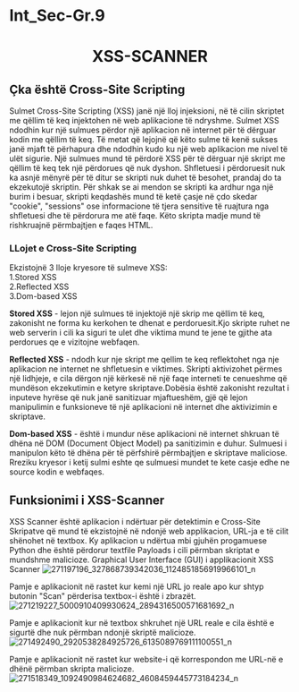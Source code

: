 # Int_Sec-Gr.9


<h1 align="center">XSS-SCANNER</h1>   

## Çka është Cross-Site Scripting

Sulmet Cross-Site Scripting (XSS) janë një lloj injeksioni, në të cilin skriptet me qëllim të keq injektohen në web aplikacione të ndryshme. Sulmet XSS ndodhin kur një sulmues përdor një aplikacion në internet për të dërguar kodin me qëllim të keq. Të metat që lejojnë që këto sulme të kenë sukses janë mjaft të përhapura dhe ndodhin kudo ku një web aplikacion me nivel të ulët sigurie.
Një sulmues mund të përdorë XSS për të dërguar një skript me qëllim të keq tek një përdorues që nuk dyshon. Shfletuesi i përdoruesit nuk ka asnjë mënyrë për të ditur se skripti nuk duhet të besohet, prandaj do ta ekzekutojë skriptin. Për shkak se ai mendon se skripti ka ardhur nga një burim i besuar, skripti keqdashës mund të ketë çasje në çdo skedar "cookie", "sessions" ose informacione të tjera sensitive të ruajtura nga shfletuesi dhe të përdorura me atë faqe. Këto skripta madje mund të rishkruajnë përmbajtjen e faqes HTML.


### LLojet e Cross-Site Scripting

Ekzistojnë 3 lloje kryesore të sulmeve XSS:
    <br />  1.Stored XSS
    <br />  2.Reflected XSS
    <br />  3.Dom-based XSS

**Stored XSS** - lejon një sulmues të injektojë një skrip me qëllim të keq, zakonisht ne forma ku kerkohen te dhenat e perdoruesit.Kjo skripte ruhet ne web serverin i cili ka siguri te ulet dhe viktima mund te jene
te gjithe ata perdorues qe e vizitojne webfaqen.

**Reflected XSS** - ndodh kur nje skript me qellim te keq reflektohet nga nje aplikacion ne internet ne shfletuesin e viktimes.
Skripti aktivizohet përmes një lidhjeje, e cila dërgon një kërkesë në një faqe interneti te cenueshme që mundëson ekzekutimin e ketyre skriptave.Dobësia është zakonisht rezultat i inputeve hyrëse që nuk janë sanitizuar mjaftueshëm, gjë që lejon manipulimin e funksioneve të një aplikacioni në internet dhe aktivizimin e skriptave.

**Dom-based XSS** - është i mundur nëse aplikacioni në internet shkruan të dhëna në DOM (Document Object Model) pa sanitizimin e duhur. Sulmuesi i manipulon këto të dhëna për të përfshirë përmbajtjen e skriptave maliciose.
Rreziku kryesor i ketij sulmi eshte qe sulmuesi mundet te kete casje edhe ne source kodin e webfaqes.


## Funksionimi i XSS-Scanner 

XSS Scanner është aplikacion i ndërtuar për detektimin e Cross-Site Skripatve që mund të ekzistojnë në ndonjë web applikacion, URL-ja e të cilit shënohet në textbox. Ky aplikacion u ndërtua mbi gjuhën progamuese Python dhe është përdorur textfile Payloads i cili përmban skriptat e mundshme malicioze. 
Graphical User Interface (GUI) i applikacionit XSS Scanner
![271197196_327868739342036_1124851856919966101_n](https://user-images.githubusercontent.com/75573960/148659642-64ec066a-7a08-422b-946e-a98c5163722d.png)



Pamje e aplikacionit në rastet kur kemi një URL jo reale apo kur shtyp butonin "Scan" përderisa textbox-i është i zbrazët.
![271219227_5000910409930624_2894316500571681692_n](https://user-images.githubusercontent.com/75573960/148659665-56726a6b-c125-48c8-ad0f-3cdff740191b.png)




Pamje e aplikacionit kur në textbox shkruhet një URL reale e cila është e sigurtë dhe nuk përmban
ndonjë skriptë malicioze. 
![271492490_2920538284925726_6135089769111100551_n](https://user-images.githubusercontent.com/75573960/148659684-f6ef0478-fcb1-4d8c-9d24-62f93df4588c.png)




Pamje e aplikacionit në rastet kur website-i që korrespondon me URL-në e dhënë përmban skripta malicioze.
![271518349_1092490984624682_4608459445773184234_n](https://user-images.githubusercontent.com/75573960/148659693-6258b13e-26fd-4417-a567-8023d4b634b5.png)






 




